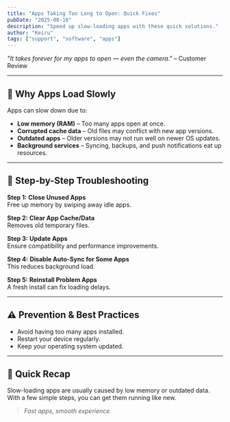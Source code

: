 ```yaml
---
title: "Apps Taking Too Long to Open: Quick Fixes"
pubDate: "2025-08-10"
description: "Speed up slow-loading apps with these quick solutions."
author: "Keiru"
tags: ["support", "software", "apps"]
---
```


_"It takes forever for my apps to open — even the camera."_ – Customer Review

---

## 🎯 Why Apps Load Slowly

Apps can slow down due to:

- **Low memory (RAM)** – Too many apps open at once.
- **Corrupted cache data** – Old files may conflict with new app versions.
- **Outdated apps** – Older versions may not run well on newer OS updates.
- **Background services** – Syncing, backups, and push notifications eat up resources.

---

## 🧭 Step-by-Step Troubleshooting

**Step 1:** **Close Unused Apps**  
Free up memory by swiping away idle apps.

**Step 2:** **Clear App Cache/Data**  
Removes old temporary files.

**Step 3:** **Update Apps**  
Ensure compatibility and performance improvements.

**Step 4:** **Disable Auto-Sync for Some Apps**  
This reduces background load.

**Step 5:** **Reinstall Problem Apps**  
A fresh install can fix loading delays.

---

## ⚠️ Prevention & Best Practices

- Avoid having too many apps installed.
- Restart your device regularly.
- Keep your operating system updated.

---

## 📌 Quick Recap

Slow-loading apps are usually caused by low memory or outdated data. With a few simple steps, you can get them running like new.

> _Fast apps, smooth experience._
